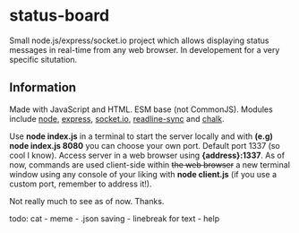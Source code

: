 # status-board
Small node.js/express/socket.io project which allows displaying status messages in real-time from any web browser. In developement for a very specific situtation.

## Information
Made with JavaScript and HTML. ESM base (not CommonJS).
Modules include [node](https://www.npmjs.com/package/node), [express](https://www.npmjs.com/package/express), [socket.io](https://www.npmjs.com/package/socket.io), [readline-sync](https://www.npmjs.com/package/readline-sync) and [chalk](https://www.npmjs.com/package/chalk).

Use **node index.js** in a terminal to start the server locally and with **(e.g) node index.js 8080** you can choose your own port. Default port 1337 (so cool I know).
Access server in a web browser using **{address}:1337**.
As of now, commands are used client-side within ~~the web browser~~ a new terminal window using any console of your liking with **node client.js** (if you use a custom port, remember to address it!).

Not really much to see as of now. Thanks.


todo: cat - meme - .json saving - linebreak for text - help
